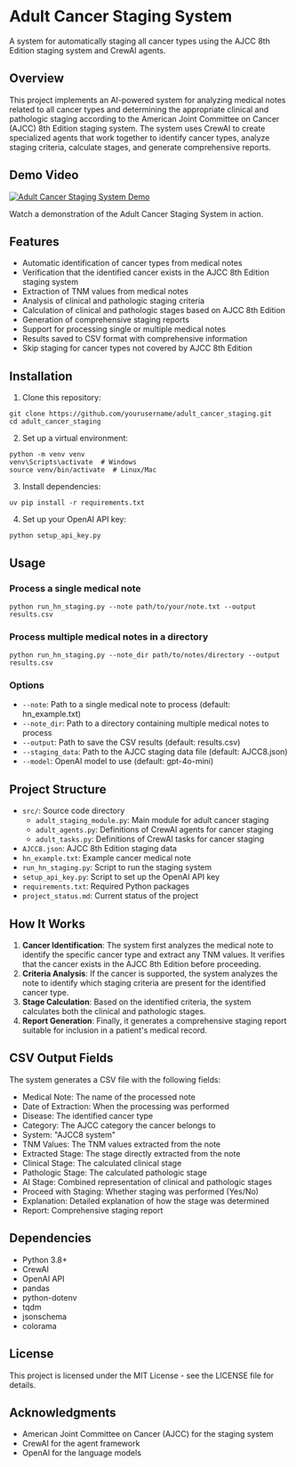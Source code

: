 # Adult Cancer Staging System

A system for automatically staging all cancer types using the AJCC 8th Edition staging system and CrewAI agents.

## Overview

This project implements an AI-powered system for analyzing medical notes related to all cancer types and determining the appropriate clinical and pathologic staging according to the American Joint Committee on Cancer (AJCC) 8th Edition staging system. The system uses CrewAI to create specialized agents that work together to identify cancer types, analyze staging criteria, calculate stages, and generate comprehensive reports.

## Demo Video

[![Adult Cancer Staging System Demo](https://img.youtube.com/vi/oO9TkM2cQvM/0.jpg)](https://youtu.be/oO9TkM2cQvM)

Watch a demonstration of the Adult Cancer Staging System in action.

## Features

- Automatic identification of cancer types from medical notes
- Verification that the identified cancer exists in the AJCC 8th Edition staging system
- Extraction of TNM values from medical notes
- Analysis of clinical and pathologic staging criteria
- Calculation of clinical and pathologic stages based on AJCC 8th Edition
- Generation of comprehensive staging reports
- Support for processing single or multiple medical notes
- Results saved to CSV format with comprehensive information
- Skip staging for cancer types not covered by AJCC 8th Edition

## Installation

1. Clone this repository:
```
git clone https://github.com/yourusername/adult_cancer_staging.git
cd adult_cancer_staging
```

2. Set up a virtual environment:
```
python -m venv venv
venv\Scripts\activate  # Windows
source venv/bin/activate  # Linux/Mac
```

3. Install dependencies:
```
uv pip install -r requirements.txt
```

4. Set up your OpenAI API key:
```
python setup_api_key.py
```

## Usage

### Process a single medical note

```
python run_hn_staging.py --note path/to/your/note.txt --output results.csv
```

### Process multiple medical notes in a directory

```
python run_hn_staging.py --note_dir path/to/notes/directory --output results.csv
```

### Options

- `--note`: Path to a single medical note to process (default: hn_example.txt)
- `--note_dir`: Path to a directory containing multiple medical notes to process
- `--output`: Path to save the CSV results (default: results.csv)
- `--staging_data`: Path to the AJCC staging data file (default: AJCC8.json)
- `--model`: OpenAI model to use (default: gpt-4o-mini)

## Project Structure

- `src/`: Source code directory
  - `adult_staging_module.py`: Main module for adult cancer staging
  - `adult_agents.py`: Definitions of CrewAI agents for cancer staging
  - `adult_tasks.py`: Definitions of CrewAI tasks for cancer staging
- `AJCC8.json`: AJCC 8th Edition staging data
- `hn_example.txt`: Example cancer medical note
- `run_hn_staging.py`: Script to run the staging system
- `setup_api_key.py`: Script to set up the OpenAI API key
- `requirements.txt`: Required Python packages
- `project_status.md`: Current status of the project

## How It Works

1. **Cancer Identification**: The system first analyzes the medical note to identify the specific cancer type and extract any TNM values. It verifies that the cancer exists in the AJCC 8th Edition before proceeding.
2. **Criteria Analysis**: If the cancer is supported, the system analyzes the note to identify which staging criteria are present for the identified cancer type.
3. **Stage Calculation**: Based on the identified criteria, the system calculates both the clinical and pathologic stages.
4. **Report Generation**: Finally, it generates a comprehensive staging report suitable for inclusion in a patient's medical record.

## CSV Output Fields

The system generates a CSV file with the following fields:
- Medical Note: The name of the processed note
- Date of Extraction: When the processing was performed
- Disease: The identified cancer type
- Category: The AJCC category the cancer belongs to
- System: "AJCC8 system"
- TNM Values: The TNM values extracted from the note
- Extracted Stage: The stage directly extracted from the note
- Clinical Stage: The calculated clinical stage
- Pathologic Stage: The calculated pathologic stage
- AI Stage: Combined representation of clinical and pathologic stages
- Proceed with Staging: Whether staging was performed (Yes/No)
- Explanation: Detailed explanation of how the stage was determined
- Report: Comprehensive staging report

## Dependencies

- Python 3.8+
- CrewAI
- OpenAI API
- pandas
- python-dotenv
- tqdm
- jsonschema
- colorama

## License

This project is licensed under the MIT License - see the LICENSE file for details.

## Acknowledgments

- American Joint Committee on Cancer (AJCC) for the staging system
- CrewAI for the agent framework
- OpenAI for the language models 

# 
